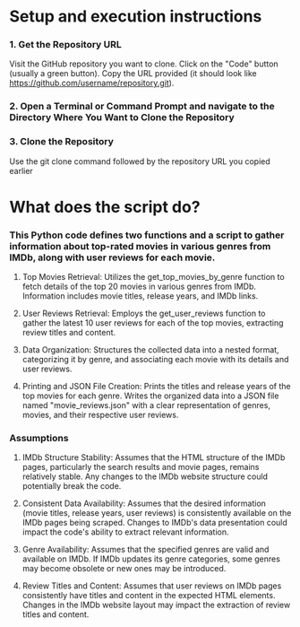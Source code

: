 # Setup and execution instructions
### 1. Get the Repository URL
Visit the GitHub repository you want to clone.
Click on the "Code" button (usually a green button).
Copy the URL provided (it should look like https://github.com/username/repository.git).
### 2. Open a Terminal or Command Prompt and navigate to the Directory Where You Want to Clone the Repository
### 3. Clone the Repository
Use the git clone command followed by the repository URL you copied earlier

# What does the script do?
### This Python code defines two functions and a script to gather information about top-rated movies in various genres from IMDb, along with user reviews for each movie. 

1. Top Movies Retrieval:
Utilizes the get_top_movies_by_genre function to fetch details of the top 20 movies in various genres from IMDb. Information includes movie titles, release years, and IMDb links.

2. User Reviews Retrieval:
Employs the get_user_reviews function to gather the latest 10 user reviews for each of the top movies, extracting review titles and content.

3. Data Organization:
Structures the collected data into a nested format, categorizing it by genre, and associating each movie with its details and user reviews.

4. Printing and JSON File Creation:
Prints the titles and release years of the top movies for each genre.
Writes the organized data into a JSON file named "movie_reviews.json" with a clear representation of genres, movies, and their respective user reviews.

### Assumptions 
1. IMDb Structure Stability:
Assumes that the HTML structure of the IMDb pages, particularly the search results and movie pages, remains relatively stable. Any changes to the IMDb website structure could potentially break the code.

2. Consistent Data Availability:
Assumes that the desired information (movie titles, release years, user reviews) is consistently available on the IMDb pages being scraped. Changes to IMDb's data presentation could impact the code's ability to extract relevant information.

3. Genre Availability:
Assumes that the specified genres are valid and available on IMDb. If IMDb updates its genre categories, some genres may become obsolete or new ones may be introduced.

4. Review Titles and Content:
Assumes that user reviews on IMDb pages consistently have titles and content in the expected HTML elements. Changes in the IMDb website layout may impact the extraction of review titles and content.
